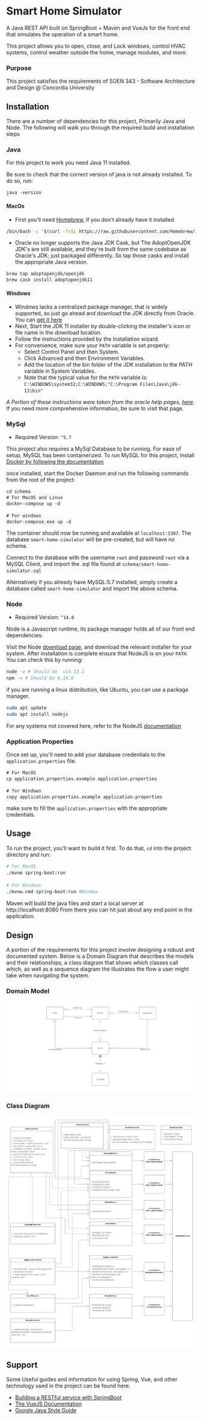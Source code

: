# Smart Home Simulator
A Java REST API built on SpringBoot + Maven and VueJs for the front end that simulates the operation of a smart home.

This project allows you to open, close, and Lock windows, control HVAC systems, control weather outside the home, manage modules, and more.

### Purpose
This project satisfies the requirements of SOEN 343 - Software Architecture and Design @ Concordia University 

## Installation
There are a number of dependencies for this project, Primarily Java and Node. The following will walk you through the 
required build and installation steps

### Java
For this project to work you need Java 11 installed.

Be sure to check that the correct version of java is not already installed. To do so, run:
```
java -version
```


#### MacOs
- First you'll need [Homebrew](https://brew.sh/), if you don't already have it installed
```bash
/bin/bash -c "$(curl -fsSL https://raw.githubusercontent.com/Homebrew/install/master/install.sh)"
```
- Oracle no longer supports the Java JDK Cask, but The AdoptOpenJDK JDK's are still available, and they're built from the same codebase as Oracle's JDK; 
just packaged differently. So tap those casks and install the appropriate Java version.
```
brew tap adoptopenjdk/openjdk
brew cask install adoptopenjdk11
```

#### Windows
- Windows lacks a centralized package manager, that is widely supported, so just go ahead and download the JDK directly from Oracle.
You can [get it here](https://www.oracle.com/java/technologies/javase-downloads.html#JDK11)
- Next, Start the JDK 11 installer by double-clicking the installer's icon or file name in the download location. 
- Follow the instructions provided by the Installation wizard. 
- For convenience, make sure your `PATH` variable is set properly: 
  - Select Control Panel and then System.
  - Click Advanced and then Environment Variables.
  - Add the location of the bin folder of the JDK installation to the PATH variable in System Variables.
  - Note that the typical value for the `PATH` variable is: `C:\WINDOWS\system32;C:\WINDOWS;"C:\Program Files\Java\jdk-11\bin"`

*A Portion of these instructions were taken from the oracle help pages, [here](https://docs.oracle.com/en/java/javase/11/install/installation-jdk-microsoft-windows-platforms.html#GUID-371F38CC-248F-49EC-BB9C-C37FC89E52A0)*.
If you need more comprehensive information, be sure to visit that page. 

### MySql
- Required Version: `^5.7`

This project also requires a MySql Database to be running. For ease of setup, MySQL has been containerized.
To run MySQL for this project, install [Docker by following the documentation](https://docs.docker.com/get-docker/)

once installed, start the Docker Daemon and run the following commands from the root of the project:
```
cd schema
# For MacOS and Linux
docker-compose up -d

# For windows
docker-compose.exe up -d
``` 
The container should now be running and available at `localhost:3307`. The database `smart-home-simulator` will be pre-created, but will have no schema.

Connect to the database with the username `root` and password `root` via a MySQL Client, and import the .sql file found at `schema/smart-home-simulator.sql`


Alternatively if you already have MySQL:5.7 installed, simply create a database called `smart-home-simulator` and import the above schema.


### Node
- Required Version: `^14.0`

Node is a Javascript runtime, its package manager holds all of our front end dependencies.

Visit the Node [download page](https://nodejs.org/en/download/), and download the relevant installer for your system.
After installation is complete ensure that NodeJS is on your `PATH`. You can check this by running:
```bash
node -v # Should be  v14.13.1
npm -v # Should be 6.14.8
```

if you are running a linux distribution, like Ubuntu, you can use a package manager.
```bash
sudo apt update
sudo apt install nodejs
```

For any systems not covered here, refer to the NodeJS [documentation](https://nodejs.org/en/download/package-manager/) 

### Application Properties
Once set up, you'll need to add your database credentials to the `application.properties` file.
```
# For MacOS
cp application.properties.example application.properties

# for Windows
copy application.properties.example application.properties
```

make sure to fill the `application.properties` with the appropriate credentials. 


## Usage 
To  run the project, you'll want to build it first. To do that, `cd` into the project directory and run:

```bash
# For MacOS
./mvnm spring-boot:run 

# For Windows
./mvnw.cmd spring-boot:run #Window
``` 

Maven will build the java files and start a local server at http://localhost:8080
From there you can hit just about any end point in the application.



## Design
A portion of the requirements for this project involve designing a robust and documented system.
Below is a Domain Diagram that describes the models and their relationships, a class diagram that shows which classes call which,
as well as a sequence diagram the illustrates the flow a user might take when navigating the system.

### Domain Model

![Domain Model](docs/SHS-Domain_Model.png)


### Class Diagram

![Class Diagram](docs/SHS-Class_Diagram.png)

## Support 
Some Useful guides and information for using Spring, Vue, and other technology used in the project can be found here:

- [Building a RESTful service with SpringBoot](https://spring.io/guides/gs/rest-service/)
- [The VueJS Documentation](https://vuejs.org/v2/guide/) 
- [Google Java Style Guide](https://google.github.io/styleguide/javaguide.html)
